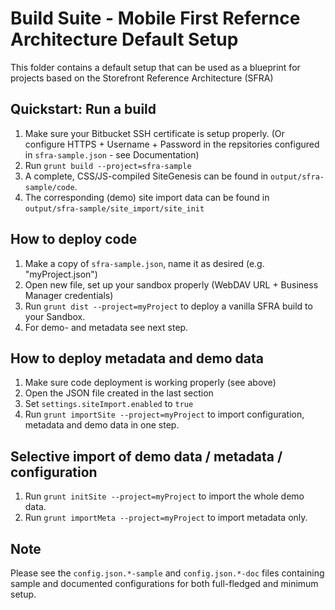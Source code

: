 # Build Suite - Mobile First Refernce Architecture Default Setup

This folder contains a default setup that can be used as a blueprint for projects based on the Storefront Reference Architecture (SFRA)

## Quickstart: Run a build
1. Make sure your Bitbucket SSH certificate is setup properly. (Or configure HTTPS + Username + Password in the repsitories configured in `sfra-sample.json` - see Documentation)
1. Run `grunt build --project=sfra-sample`
1. A complete, CSS/JS-compiled SiteGenesis can be found in `output/sfra-sample/code`.
1. The corresponding (demo) site import data can be found in `output/sfra-sample/site_import/site_init`

## How to deploy code
1. Make a copy of `sfra-sample.json`, name it as desired (e.g. "myProject.json")
1. Open new file, set up your sandbox properly (WebDAV URL + Business Manager credentials)
1. Run `grunt dist --project=myProject` to deploy a vanilla SFRA build to your Sandbox.
1. For demo- and metadata see next step.

## How to deploy metadata and demo data
1. Make sure code deployment is working properly (see above)
1. Open the JSON file created in the last section
1. Set `settings.siteImport.enabled` to `true`
1. Run `grunt importSite --project=myProject` to import configuration, metadata and demo data in one step.

## Selective import of demo data / metadata / configuration
1. Run `grunt initSite --project=myProject` to import the whole demo data.
1. Run `grunt importMeta --project=myProject` to import metadata only.


## Note
Please see the `config.json.*-sample` and `config.json.*-doc` files containing sample and documented configurations for both full-fledged and minimum setup.

